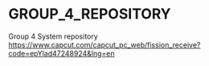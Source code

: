 # GROUP_4_REPOSITORY
Group 4 System repository
https://www.capcut.com/capcut_pc_web/fission_receive?code=epYlad47248924&lng=en
